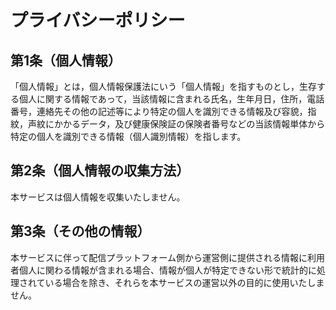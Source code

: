 # プライバシーポリシー


## 第1条（個人情報）
「個人情報」とは，個人情報保護法にいう「個人情報」を指すものとし，生存する個人に関する情報であって，当該情報に含まれる氏名，生年月日，住所，電話番号，連絡先その他の記述等により特定の個人を識別できる情報及び容貌，指紋，声紋にかかるデータ，及び健康保険証の保険者番号などの当該情報単体から特定の個人を識別できる情報（個人識別情報）を指します。

## 第2条（個人情報の収集方法）
本サービスは個人情報を収集いたしません。

## 第3条（その他の情報）
本サービスに伴って配信プラットフォーム側から運営側に提供される情報に利用者個人に関わる情報が含まれる場合、情報が個人が特定できない形で統計的に処理されている場合を除き、それらを本サービスの運営以外の目的に使用いたしません。
